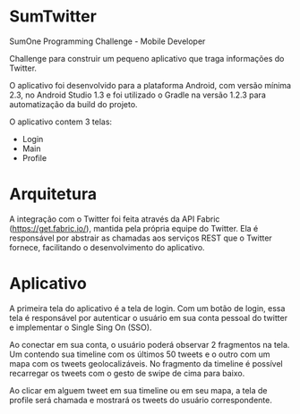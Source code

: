 # SumTwitter
SumOne Programming Challenge - Mobile Developer

Challenge para construir um pequeno aplicativo que traga informações do Twitter.

O aplicativo foi desenvolvido para a plataforma Android, com versão mínima 2.3, no Android Studio 1.3 e foi utilizado o Gradle na versão 1.2.3 para automatização da build do projeto.

O aplicativo contem 3 telas:
- Login
- Main
- Profile

# Arquitetura
A integração com o Twitter foi feita através da API Fabric (https://get.fabric.io/), mantida pela própria equipe do Twitter. Ela é responsável por abstrair as chamadas aos serviços REST que o Twitter fornece, facilitando o desenvolvimento do aplicativo.


# Aplicativo
A primeira tela do aplicativo é a tela de login. Com um botão de login, essa tela é responsável por autenticar o usuário em sua conta pessoal do twitter e implementar o Single Sing On (SSO).

Ao conectar em sua conta, o usuário poderá observar 2 fragmentos na tela. Um contendo sua timeline com os últimos 50 tweets e o outro com um mapa com os tweets geolocalizáveis. No fragmento da timeline é possível recarregar os tweets com o gesto de swipe de cima para baixo.

Ao clicar em alguem tweet em sua timeline ou em seu mapa, a tela de profile será chamada e mostrará os tweets do usuário correspondente.


